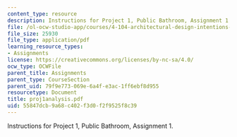 ```yaml
---
content_type: resource
description: Instructions for Project 1, Public Bathroom, Assignment 1.
file: /ol-ocw-studio-app/courses/4-104-architectural-design-intentions-spring-2004/55847dcb9a68c402f3d0f2f9525f8c39_proj1analysis.pdf
file_size: 25930
file_type: application/pdf
learning_resource_types:
- Assignments
license: https://creativecommons.org/licenses/by-nc-sa/4.0/
ocw_type: OCWFile
parent_title: Assignments
parent_type: CourseSection
parent_uid: 79f9e773-069e-6a4f-e3ac-1ff6ebf8d955
resourcetype: Document
title: proj1analysis.pdf
uid: 55847dcb-9a68-c402-f3d0-f2f9525f8c39
---
```

Instructions for Project 1, Public Bathroom, Assignment 1.